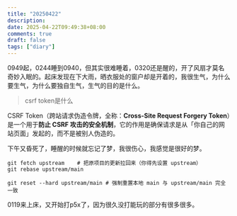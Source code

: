 ```yaml
---
title: "20250422"
description: 
date: 2025-04-22T09:49:38+08:00
comments: true
draft: false
tags: ["diary"]
---
```

0949起，0244睡到0940，但其实很难睡着，0320还是醒的，开了风扇才莫名奇妙入眠的。起床发现在下大雨，晒衣服处的窗户却是开着的，我很生气，为什么要生气，为什么要独自生气，生气的目的是什么。

>csrf token是什么

CSRF Token（跨站请求伪造令牌，全称：**Cross-Site Request Forgery Token**）是一个用于**防止 CSRF 攻击的安全机制**，它的作用是确保请求是从「你自己的网站页面」发起的，而不是被别人伪造的。

下午又昏死了，睡醒的时候就忘记了梦，我很伤心，我感觉是很好的梦。

```
git fetch upstream    # 把原项目的更新拉回来（你得先设置 upstream）
git rebase upstream/main
```

```
git reset --hard upstream/main # 强制重置本地 main 与 upstream/main 完全一致
```

0119来上床，又开始打p5x了，因为很久没打能玩的部分有很多很多。
